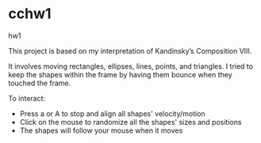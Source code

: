 # cchw1
hw1

This project is based on my interpretation of Kandinsky’s Composition VIII.

It involves moving rectangles, ellipses, lines, points, and triangles.
I tried to keep the shapes within the frame by having them bounce when they touched the frame.

To interact:
- Press a or A to stop and align all shapes' velocity/motion
- Click on the mouse to randomize all the shapes' sizes and positions
- The shapes will follow your mouse when it moves
